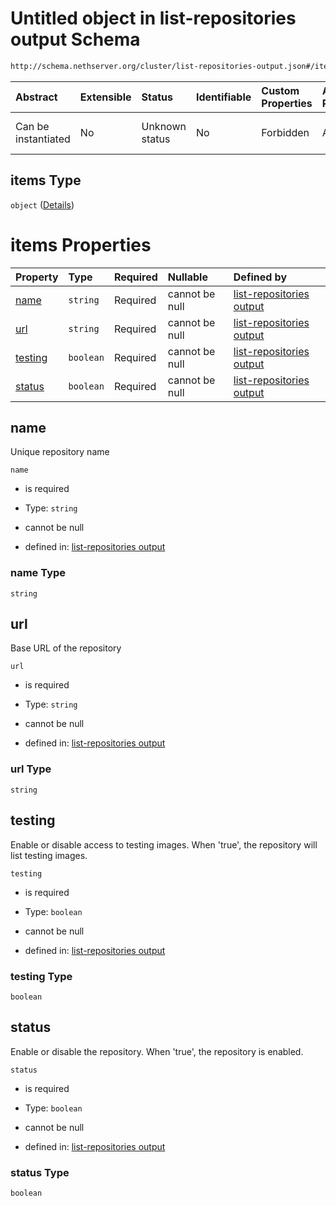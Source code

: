 # Untitled object in list-repositories output Schema

```txt
http://schema.nethserver.org/cluster/list-repositories-output.json#/items
```



| Abstract            | Extensible | Status         | Identifiable | Custom Properties | Additional Properties | Access Restrictions | Defined In                                                                                     |
| :------------------ | :--------- | :------------- | :----------- | :---------------- | :-------------------- | :------------------ | :--------------------------------------------------------------------------------------------- |
| Can be instantiated | No         | Unknown status | No           | Forbidden         | Allowed               | none                | [list-repositories-output.json*](cluster/list-repositories-output.json "open original schema") |

## items Type

`object` ([Details](list-repositories-output-items.md))

# items Properties

| Property            | Type      | Required | Nullable       | Defined by                                                                                                                                                                      |
| :------------------ | :-------- | :------- | :------------- | :------------------------------------------------------------------------------------------------------------------------------------------------------------------------------ |
| [name](#name)       | `string`  | Required | cannot be null | [list-repositories output](list-repositories-output-items-properties-name.md "http://schema.nethserver.org/cluster/list-repositories-output.json#/items/properties/name")       |
| [url](#url)         | `string`  | Required | cannot be null | [list-repositories output](list-repositories-output-items-properties-url.md "http://schema.nethserver.org/cluster/list-repositories-output.json#/items/properties/url")         |
| [testing](#testing) | `boolean` | Required | cannot be null | [list-repositories output](list-repositories-output-items-properties-testing.md "http://schema.nethserver.org/cluster/list-repositories-output.json#/items/properties/testing") |
| [status](#status)   | `boolean` | Required | cannot be null | [list-repositories output](list-repositories-output-items-properties-status.md "http://schema.nethserver.org/cluster/list-repositories-output.json#/items/properties/status")   |

## name

Unique repository name

`name`

*   is required

*   Type: `string`

*   cannot be null

*   defined in: [list-repositories output](list-repositories-output-items-properties-name.md "http://schema.nethserver.org/cluster/list-repositories-output.json#/items/properties/name")

### name Type

`string`

## url

Base URL of the repository

`url`

*   is required

*   Type: `string`

*   cannot be null

*   defined in: [list-repositories output](list-repositories-output-items-properties-url.md "http://schema.nethserver.org/cluster/list-repositories-output.json#/items/properties/url")

### url Type

`string`

## testing

Enable or disable access to testing images. When 'true', the repository will list testing images.

`testing`

*   is required

*   Type: `boolean`

*   cannot be null

*   defined in: [list-repositories output](list-repositories-output-items-properties-testing.md "http://schema.nethserver.org/cluster/list-repositories-output.json#/items/properties/testing")

### testing Type

`boolean`

## status

Enable or disable the repository. When 'true', the repository is enabled.

`status`

*   is required

*   Type: `boolean`

*   cannot be null

*   defined in: [list-repositories output](list-repositories-output-items-properties-status.md "http://schema.nethserver.org/cluster/list-repositories-output.json#/items/properties/status")

### status Type

`boolean`

